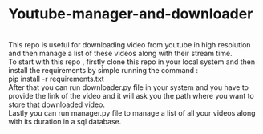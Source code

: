 # Youtube-manager-and-downloader
<br>
This repo is useful for downloading video from youtube in high resolution and then manage a list of these videos along with their stream time.
<br>
To start with this repo , firstly clone this repo in your local system and then install the requirements by simple running the command :
<br>
pip install -r requirements.txt
<br>
After that you can run downloader.py file in your system and you have to provide the link of the video and it will ask you the path where you want to store that downloaded video.
<br>
Lastly you can run manager.py file to manage a list of all your videos along with its duration in a sql database.
